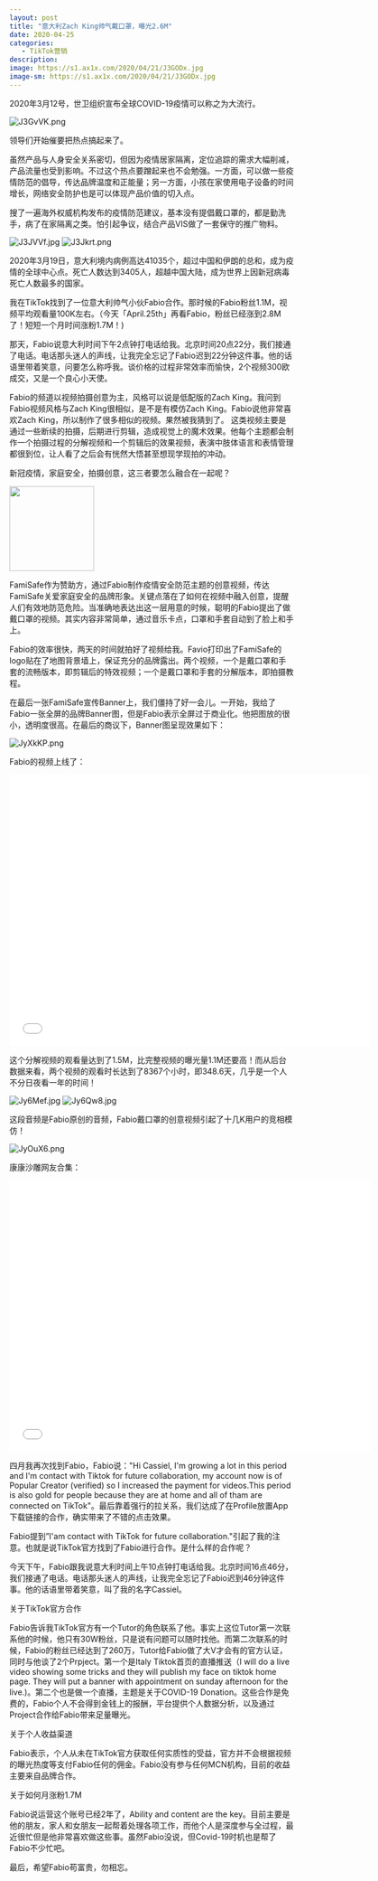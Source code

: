 ```yaml
---
layout: post
title: "意大利Zach King帅气戴口罩，曝光2.6M"
date: 2020-04-25
categories:
   - TikTok营销
description:
image: https://s1.ax1x.com/2020/04/21/J3GODx.jpg
image-sm: https://s1.ax1x.com/2020/04/21/J3GODx.jpg
---
```


2020年3月12号，世卫组织宣布全球COVID-19疫情可以称之为大流行。

<img src="https://s1.ax1x.com/2020/04/21/J3GvVK.png" alt="J3GvVK.png" border="0" />

领导们开始催要把热点搞起来了。

虽然产品与人身安全关系密切，但因为疫情居家隔离，定位追踪的需求大幅削减，产品流量也受到影响。不过这个热点要蹭起来也不会勉强。一方面，可以做一些疫情防范的倡导，传达品牌温度和正能量；另一方面，小孩在家使用电子设备的时间增长，网络安全防护也是可以体现产品价值的切入点。

搜了一遍海外权威机构发布的疫情防范建议，基本没有提倡戴口罩的，都是勤洗手，病了在家隔离之类。怕引起争议，结合产品VIS做了一套保守的推广物料。


<img src="https://s1.ax1x.com/2020/04/21/J3JVVf.jpg" alt="J3JVVf.jpg" border="0" />
<img src="https://s1.ax1x.com/2020/04/21/J3Jkrt.png" alt="J3Jkrt.png" border="0" />

2020年3月19日，意大利境内病例高达41035个，超过中国和伊朗的总和，成为疫情的全球中心点。死亡人数达到3405人，超越中国大陆，成为世界上因新冠病毒死亡人数最多的国家。

我在TikTok找到了一位意大利帅气小伙Fabio合作。那时候的Fabio粉丝1.1M，视频平均观看量100K左右。（今天「April.25th」再看Fabio，粉丝已经涨到2.8M了！短短一个月时间涨粉1.7M！)


那天，Fabio说意大利时间下午2点钟打电话给我。北京时间20点22分，我们接通了电话。电话那头迷人的声线，让我完全忘记了Fabio迟到22分钟这件事。他的话语里带着笑意，问要怎么称呼我。谈价格的过程非常效率而愉快，2个视频300欧成交，又是一个良心小天使。

Fabio的频道以视频拍摄创意为主，风格可以说是低配版的Zach King。我问到Fabio视频风格与Zach King很相似，是不是有模仿Zach King。Fabio说他非常喜欢Zach King，所以制作了很多相似的视频。果然被我猜到了。 这类视频主要是通过一些断续的拍摄，后期进行剪辑，造成视觉上的魔术效果。他每个主题都会制作一个拍摄过程的分解视频和一个剪辑后的效果视频，表演中肢体语言和表情管理都很到位，让人看了之后会有恍然大悟甚至想现学现拍的冲动。

新冠疫情，家庭安全，拍摄创意，这三者要怎么融合在一起呢？

<img width="150" height="150" src="https://s1.ax1x.com/2020/04/25/JypKfg.gif"/>

FamiSafe作为赞助方，通过Fabio制作疫情安全防范主题的创意视频，传达FamiSafe关爱家庭安全的品牌形象。关键点落在了如何在视频中融入创意，提醒人们有效地防范危险。当准确地表达出这一层用意的时候，聪明的Fabio提出了做戴口罩的视频。其实内容非常简单，通过音乐卡点，口罩和手套自动到了脸上和手上。

Fabio的效率很快，两天的时间就拍好了视频给我。Favio打印出了FamiSafe的logo贴在了地图背景墙上，保证充分的品牌露出。两个视频，一个是戴口罩和手套的流畅版本，即剪辑后的特效视频；一个是戴口罩和手套的分解版本，即拍摄教程。

在最后一张FamiSafe宣传Banner上，我们僵持了好一会儿。一开始，我给了Fabio一张全屏的品牌Banner图，但是Fabio表示全屏过于商业化。他把图放的很小，透明度很高。在最后的商议下，Banner图呈现效果如下：

<img src="https://s1.ax1x.com/2020/04/25/JyXkKP.png" alt="JyXkKP.png" border="0" />

Fabio的视频上线了：

<iframe width="640" height="480" src="//player.bilibili.com/player.html?aid=455306773&bvid=BV1C5411t7zQ&cid=180659950&page=1" scrolling="no" border="0" frameborder="no" framespacing="0" allowfullscreen="true"> </iframe>

这个分解视频的观看量达到了1.5M，比完整视频的曝光量1.1M还要高！而从后台数据来看，两个视频的观看时长达到了8367个小时，即348.6天，几乎是一个人不分日夜看一年的时间！

<img src="https://s1.ax1x.com/2020/04/25/Jy6Mef.jpg" alt="Jy6Mef.jpg" border="0" />

<img src="https://s1.ax1x.com/2020/04/25/Jy6Qw8.jpg" alt="Jy6Qw8.jpg" border="0" />

这段音频是Fabio原创的音频，Fabio戴口罩的创意视频引起了十几K用户的竞相模仿！

<img src="https://s1.ax1x.com/2020/04/25/JyOuX6.png" alt="JyOuX6.png" border="0" />

康康沙雕网友合集：

<iframe width="640" height="480" src="//player.bilibili.com/player.html?aid=795414842&bvid=BV13C4y1W7XU&cid=183194071&page=1" scrolling="no" border="0" frameborder="no" framespacing="0" allowfullscreen="true"> </iframe>

四月我再次找到Fabio，Fabio说："Hi Cassiel, I'm growing a lot in this period and I'm contact with Tiktok for future collaboration, my account now is of Popular Creator (verified) so I increased the payment for videos.This period is also gold for people because they are at home and all of tham are connected on TikTok"。最后靠着强行的拉关系，我们达成了在Profile放置App下载链接的合作，确实带来了不错的点击效果。

Fabio提到”I'am contact with TikTok for future collaboration."引起了我的注意。也就是说TikTok官方找到了Fabio进行合作。是什么样的合作呢？

今天下午，Fabio跟我说意大利时间上午10点钟打电话给我。北京时间16点46分，我们接通了电话。电话那头迷人的声线，让我完全忘记了Fabio迟到46分钟这件事。他的话语里带着笑意，叫了我的名字Cassiel。


关于TikTok官方合作

Fabio告诉我TikTok官方有一个Tutor的角色联系了他。事实上这位Tutor第一次联系他的时候，他只有30W粉丝，只是说有问题可以随时找他。而第二次联系的时候，Fabio的粉丝已经达到了260万，Tutor给Fabio做了大V才会有的官方认证，同时与他谈了2个Prpject。第一个是Italy Tiktok首页的直播推送（I will do a live video showing some tricks and they will publish my face on tiktok home page. They will put a banner with appointment on sunday afternoon for the live.)。第二个也是做一个直播，主题是关于COVID-19 Donation。这些合作是免费的，Fabio个人不会得到金钱上的报酬，平台提供个人数据分析，以及通过Project合作给Fabio带来足量曝光。

关于个人收益渠道

Fabio表示，个人从未在TikTok官方获取任何实质性的受益，官方并不会根据视频的曝光热度等支付Fabio任何的佣金。Fabio没有参与任何MCN机构，目前的收益主要来自品牌合作。

关于如何月涨粉1.7M

Fabio说运营这个账号已经2年了，Ability and content are the key。目前主要是他的朋友，家人和女朋友一起帮着处理各项工作，而他个人是深度参与全过程，最近很忙但是他非常喜欢做这些事。虽然Fabio没说，但Covid-19时机也是帮了Fabio不少忙吧。

最后，希望Fabio苟富贵，勿相忘。
